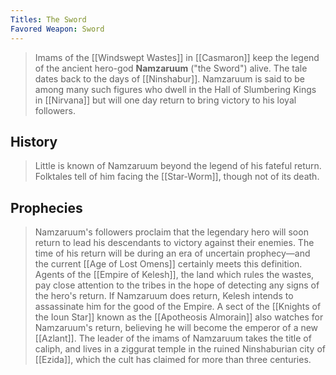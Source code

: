 ```yaml
---
Titles: The Sword
Favored Weapon: Sword
---
```


> Imams of the [[Windswept Wastes]] in [[Casmaron]] keep the legend of the ancient hero-god **Namzaruum** ("the Sword") alive. The tale dates back to the days of [[Ninshabur]]. Namzaruum is said to be among many such figures who dwell in the Hall of Slumbering Kings in [[Nirvana]] but will one day return to bring victory to his loyal followers.


## History

> Little is known of Namzaruum beyond the legend of his fateful return. Folktales tell of him facing the [[Star-Worm]], though not of its death.


## Prophecies

> Namzaruum's followers proclaim that the legendary hero will soon return to lead his descendants to victory against their enemies. The time of his return will be during an era of uncertain prophecy—and the current [[Age of Lost Omens]] certainly meets this definition.
> Agents of the [[Empire of Kelesh]], the land which rules the wastes, pay close attention to the tribes in the hope of detecting any signs of the hero's return. If Namzaruum does return, Kelesh intends to assassinate him for the good of the Empire. A sect of the [[Knights of the Ioun Star]] known as the [[Apotheosis Almorain]] also watches for Namzaruum's return, believing he will become the emperor of a new [[Azlant]].
> The leader of the imams of Namzaruum takes the title of caliph, and lives in a ziggurat temple in the ruined Ninshaburian city of [[Ezida]], which the cult has claimed for more than three centuries.








